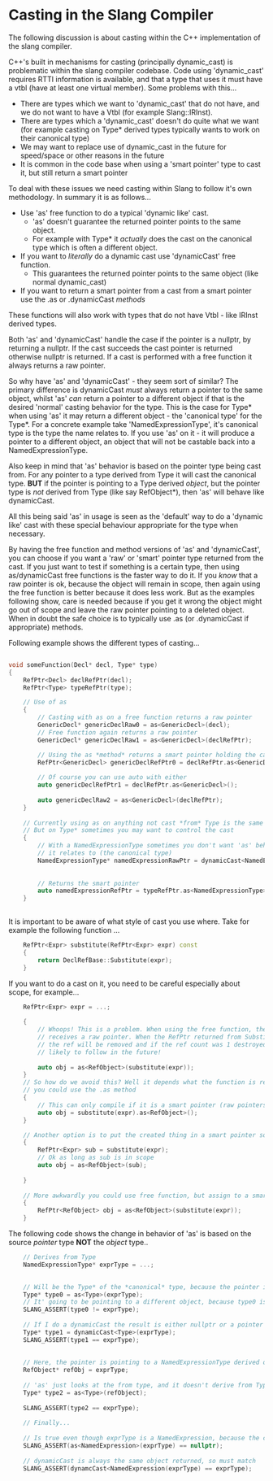 Casting in the Slang Compiler
=============================

The following discussion is about casting within the C++ implementation of the slang compiler. 

C++'s built in mechanisms for casting (principally dynamic_cast) is problematic within the slang compiler codebase. Code using 'dynamic_cast' requires RTTI information is available, and that a type that uses it must have a vtbl (have at least one virtual member). Some problems with this...

* There are types which we want to 'dynamic_cast' that do not have, and we do not want to have a Vtbl (for example Slang::IRInst). 
* There are types which a 'dynamic_cast' doesn't do quite what we want (for example casting on Type* derived types typically wants to work on their canonical type)
* We may want to replace use of dynamic_cast in the future for speed/space or other reasons in the future
* It is common in the code base when using a 'smart pointer' type to cast it, but still return a smart pointer 

To deal with these issues we need casting within Slang to follow it's own methodology. In summary it is as follows...

* Use 'as' free function to do a typical 'dynamic like' cast. 
    * 'as' doesn't guarantee the returned pointer points to the same object.
    * For example with Type* it *actually* does the cast on the canonical type which is often a different object. 
* If you want to *literally* do a dynamic cast use 'dynamicCast' free function. 
    * This guarantees the returned pointer points to the same object (like normal dynamic_cast)
* If you want to return a smart pointer from a cast from a smart pointer use the .as or .dynamicCast *methods*

These functions will also work with types that do not have Vtbl - like IRInst derived types. 

Both 'as' and 'dynamicCast' handle the case if the pointer is a nullptr, by returning a nullptr. If the cast succeeds the cast pointer is returned otherwise nullptr is returned. If a cast is performed with a free function it always returns a raw pointer. 

So why have 'as' and 'dynamicCast' - they seem sort of similar? The primary difference is dynamicCast *must* always return a pointer to the same object, whilst 'as' *can* return a pointer to a different object if that is the desired 'normal' casting behavior for the type. This is the case for Type* when using 'as' it may return a different object - the 'canonical type' for the Type*. For a concrete example take 'NamedExpressionType', it's canonical type is the type the name relates to. If you use 'as' on it - it will produce a pointer to a different object, an object that will not be castable back into a NamedExpressionType.  

Also keep in mind that 'as' behavior is based on the pointer type being cast from. For any pointer to a type derived from Type it will cast the canonical type. **BUT** if the pointer is pointing to a Type derived *object*, but the pointer type is *not* derived from Type (like say RefObject*), then 'as' will behave like dynamicCast. 

All this being said 'as' in usage is seen as the 'default' way to do a 'dynamic like' cast with these special behaviour appropriate for the type when necessary.

By having the free function and method versions of 'as' and 'dynamicCast', you can choose if you want a 'raw' or 'smart' pointer type returned from the cast. If you just want to test if something is a certain type, then using as/dynamicCast free functions is the faster way to do it. If you *know* that a raw pointer is ok, because the object will remain in scope, then again using the free function is better because it does less work. But as the examples following show, care is needed because if you get it wrong the object might go out of scope and leave the raw pointer pointing to a deleted object. When in doubt the safe choice is to typically use .as (or .dynamicCast if appropriate) methods. 

Following example shows the different types of casting...

```C++

void someFunction(Decl* decl, Type* type)
{
    RefPtr<Decl> declRefPtr(decl);
    RefPtr<Type> typeRefPtr(type);

    // Use of as
    {
        // Casting with as on a free function returns a raw pointer
        GenericDecl* genericDeclRaw0 = as<GenericDecl>(decl);
        // Free function again returns a raw pointer
        GenericDecl* genericDeclRaw1 = as<GenericDecl>(declRefPtr);

        // Using the as *method* returns a smart pointer holding the cast result
        RefPtr<GenericDecl> genericDeclRefPtr0 = declRefPtr.as<GenericDecl>();
        
        // Of course you can use auto with either
        auto genericDeclRefPtr1 = declRefPtr.as<GenericDecl>();
        
        auto genericDeclRaw2 = as<GenericDecl>(declRefPtr);
    }
    
    // Currently using as on anything not cast *from* Type is the same as dynamicCast.
    // But on Type* sometimes you may want to control the cast
    {
        // With a NamedExpressionType sometimes you don't want 'as' behaviour - if we want to see the information about the name (not the thing 
        // it relates to (the canonical type)
        NamedExpressionType* namedExpressionRawPtr = dynamicCast<NamedExpressionType>(type);
        
        
        // Returns the smart pointer 
        auto namedExpressionRefPtr = typeRefPtr.as<NamedExpressionType>();
    }
    
```

It is important to be aware of what style of cast you use where. Take for example the following function ...
```C++
    RefPtr<Expr> substitute(RefPtr<Expr> expr) const
    {
        return DeclRefBase::Substitute(expr);
    }
``` 
    
If you want to do a cast on it, you need to be careful especially about scope, for example...

```C++
    RefPtr<Expr> expr = ...;
    
    {
        // Whoops! This is a problem. When using the free function, the cast is to a *raw* pointer, so obj 
        // receives a raw pointer. When the RefPtr returned from Substitute goes out of scope (when the statement is left)
        // the ref will be removed and if the ref count was 1 destroyed. Now obj points to a freed object and so a crash is
        // likely to follow in the future! 
        
        auto obj = as<RefObject>(substitute(expr));
    }
    // So how do we avoid this? Well it depends what the function is returning and the scope. If it's returning a smart pointer, 
    // you could use the .as method
    {
        // This can only compile if it is a smart pointer (raw pointers don't have an as method)
        auto obj = substitute(expr).as<RefObject>();
    }

    // Another option is to put the created thing in a smart pointer so you know it's in scope
    {
        RefPtr<Expr> sub = substitute(expr);
        // Ok as long as sub is in scope
        auto obj = as<RefObject>(sub);
       
    }
 
    // More awkwardly you could use free function, but assign to a smart pointer, thus maintaining scope
    {
        RefPtr<RefObject> obj = as<RefObject>(substitute(expr));
    }

```

The following code shows the change in behavior of 'as' is based on the source *pointer* type **NOT** the *object* type..

```C++
    // Derives from Type
    NamedExpressionType* exprType = ...;

    
    // Will be the Type* of the *canonical* type, because the pointer is Type derived and we are using as!
    Type* type0 = as<Type>(exprType);
    // It' going to be pointing to a different object, because type0 is the cast of the *canonical* type, because exprType derives from Type
    SLANG_ASSERT(type0 != exprType);
    
    // If I do a dynamicCast the result is either nullptr or a pointer that *must* point to the same object
    Type* type1 = dynamicCast<Type>(exprType);
    SLANG_ASSERT(type1 == exprType);
    
    
    // Here, the pointer is pointing to a NamedExpressionType derived object. Which derives from Type. BUT our pointer here does *not* derive from type.
    RefObject* refObj = exprType;
    
    // 'as' just looks at the from type, and it doesn't derive from Type (it's just RefObject), so it does regular as, which is dynamicCast
    Type* type2 = as<Type>(refObject);
    
    SLANG_ASSERT(type2 == exprType);
    
    // Finally... 
    
    // Is true even though exprType is a NamedExpression, because the cast is on the canonical type
    SLANG_ASSERT(as<NamedExpression>(exprType) == nullptr);
    
    // dynamicCast is always the same object returned, so must match
    SLANG_ASSERT(dynamcCast<NamedExpression(exprType) == exprType);
```
    
    
    
    